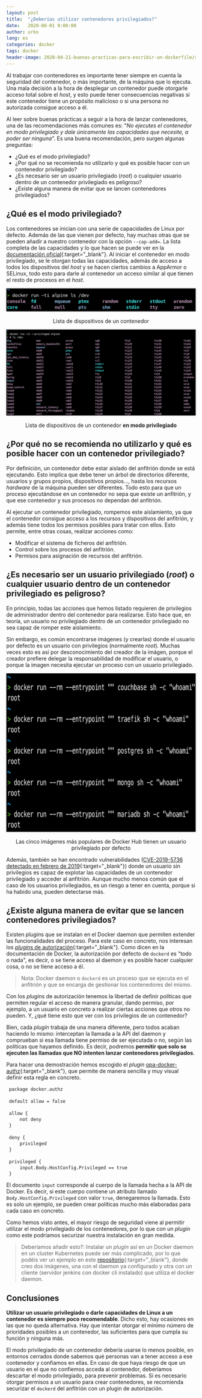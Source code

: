 ```yaml
---
layout: post
title:  "¿Deberías utilizar contenedores privilegiados?"
date:   2020-08-01 9:00:00
author: urko
lang: es
categories: docker
tags: docker
header-image: 2020-04-21-buenas-practicas-para-escribir-un-dockerfile/skyline.jpg
---
```


Al trabajar con contenedores es importante tener siempre en cuenta la seguridad del contenedor, o más importante, de la máquina que lo ejecuta. Una mala decisión a la hora de desplegar un contenedor puede otorgarle acceso total sobre el *host*, y esto puede tener consecuencias negativas si este contenedor tiene un propósito malicioso o si una persona no autorizada consigue acceso a él.

Al leer sobre buenas prácticas a seguir a la hora de lanzar contenedores, una de las recomendaciones más comunes es: "*No ejecutes el contenedor en modo privilegiado y dale únicamente las capacidades que necesite, a poder ser ninguna*". Es una buena recomendación, pero surgen algunas preguntas:
* ¿Qué es el modo privilegiado? 
* ¿Por qué no se recomienda no utilizarlo y qué es posible hacer con un contenedor privilegiado?
* ¿Es necesario ser un usuario privilegiado (*root*) o cualquier usuario dentro de un contenedor privilegiado es peligroso?
* ¿Existe alguna manera de evitar que se lancen contenedores privilegiados?

## ¿Qué es el modo privilegiado?

Los contenedores se inician con una serie de capacidades de Linux por defecto. Además de las que vienen por defecto, hay muchas otras que se pueden añadir a nuestro contenedor con la opción `--cap-add=`. La lista completa de las capacidades y lo que hacen se puede ver en la [documentación oficial](https://docs.docker.com/engine/reference/run/#runtime-privilege-and-linux-capabilities){:target="_blank"}. Al iniciar el contenedor en modo privilegiado, se le otorgan todas las capacidades, además de acceso a todos los dispositivos del *host* y se hacen ciertos cambios a AppArmor o SELinux, todo esto para darle al contenedor un acceso similar al que tienen el resto de procesos en el *host*.

<p align="center">
    <img src="/assets/images/2020-09-01-deberias-utilizar-contenedores-privilegiados/no-devices.png">
</p>

<label style="text-align: center; display: block;">Lista de dispositivos de un contenedor</label>

<p align="center">
    <img src="/assets/images/2020-09-01-deberias-utilizar-contenedores-privilegiados/devices.png">
</p>

<label style="text-align: center; display: block;">Lista de dispositivos de un contenedor **en modo privilegiado**</label>

## ¿Por qué no se recomienda no utilizarlo y qué es posible hacer con un contenedor privilegiado?

Por definición, un contenedor debe estar aislado del anfitrión donde se está ejecutando. Esto implica que debe tener un árbol de directorios diferente, usuarios y grupos propios, dispositivos propios..., hasta los recursos *hardware* de la máquina pueden ser diferentes. Todo esto para que un proceso ejecutándose en un contenedor no sepa que existe un anfitrión, y que ese contenedor y sus procesos no dependan del anfitrión.

Al ejecutar un contenedor privilegiado, rompemos este aislamiento, ya que el contenedor consigue acceso a los recursos y dispositivos del anfitrión, y además tiene todos los permisos posibles para tratar con ellos. Esto permite, entre otras cosas, realizar acciones como:
* Modificar el sistema de ficheros del anfitrión.
* Control sobre los procesos del anfitrión.
* Permisos para asignación de recursos del anfitrión.

## ¿Es necesario ser un usuario privilegiado (*root*) o cualquier usuario dentro de un contenedor privilegiado es peligroso?

En principio, todas las acciones que hemos listado requieren de privilegios de administrador dentro del contenedor para realizarse. Esto hace que, en teoría, un usuario no privilegiado dentro de un contenedor privilegiado no sea capaz de romper este aislamiento. 

Sin embargo, es común encontrarse imágenes (y crearlas) donde el usuario por defecto es un usuario con privilegios (normalmente *root*). Muchas veces esto es así por desconocimiento del creador de la imágen, porque el creador prefiere delegar la responsabilidad de modificar el usuario, o porque la imagen necesita ejecutar un proceso con un usuario privilegiado.

<p align="center">
    <img src="/assets/images/2020-09-01-deberias-utilizar-contenedores-privilegiados/top5.png" height="420">
</p>

<label style="text-align: center; display: block;">Las cinco imágenes más populares de Docker Hub tienen un usuario privilegiado por defecto</label>

Además, también se han encontrado vulnerabilidades ([CVE-2019-5736 detectado en febrero de 2019](https://blog.dragonsector.pl/2019/02/cve-2019-5736-escape-from-docker-and.html){:target="_blank"}) donde un usuario sin privilegios es capaz de explotar las capacidades de un contenedor privilegiado y acceder al anfitrión. Aunque mucho menos común que el caso de los usuarios privilegiados, es un riesgo a tener en cuenta, porque si ha habido una, pueden detectarse más.

## ¿Existe alguna manera de evitar que se lancen contenedores privilegiados?

Existen *plugin*s que se instalan en el Docker daemon que permiten extender las funcionalidades del proceso. Para este caso en concreto, nos interesan los [*plugin*s de autorización](https://docs.docker.com/engine/extend/plugins_authorization/){:target="_blank"}. Como dicen en la documentación de Docker, la autorización por defecto de `dockerd` es "todo o nada", es decir, o se tiene acceso al daemon y es posible hacer cualquier cosa, o no se tiene acceso a él.

> Nota: Docker daemon o `dockerd` es un proceso que se ejecuta en el anfitrión y que se encarga de gestionar los contenedores del mismo.

Con los *plugin*s de autorización tenemos la libertad de definir políticas que permiten regular el acceso de manera granular, dando permiso, por ejemplo, a un usuario en concreto a realizar ciertas acciones que otros no pueden. Y, ¿qué tiene esto que ver con los privilegios de un contenedor?

Bien, cada *plugin* trabaja de una manera diferente, pero todos acaban haciendo lo mismo: interceptan la llamada a la API del daemon y comprueban si esa llamada tiene permiso de ser ejecutada o no, según las políticas que hayamos definido. Es decir, podremos **permitir que solo se ejecuten las llamadas que NO intenten lanzar contenedores privilegiados**.

Para hacer una demostración hemos escogido el *plugin* [opa-docker-authz](https://github.com/open-policy-agent/opa-docker-authz){:target="_blank"}, que permite de manera sencilla y muy visual definir esta regla en concreto.

```rego
 package docker.authz

 default allow = false

 allow {
     not deny
 }

 deny {
     privileged
 }

 privileged {
     input.Body.HostConfig.Privileged == true
 }
```

El documento `input` corresponde al cuerpo de la llamada hecha a la API de Docker. Es decir, si este cuerpo contiene un atributo llamado `Body.HostConfig.Privileged` con valor `true`, denegaremos la llamada. Esto es solo un ejemplo, se pueden crear políticas mucho más elaboradas para cada caso en concreto.

Como hemos visto antes, el mayor riesgo de seguridad viene al permitir utilizar el modo privilegiado de los contenedores, por lo que con un *plugin* como este podríamos securizar nuestra instalación en gran medida. 

> Deberíamos añadir esto?: Instalar un *plugin* así en un Docker daemon en un cluster Kubernetes puede ser más complicado, por lo que podéis ver un ejemplo en este [repositorio](https://github.com/UrkoLekuona/unprivilegedDinD){:target="_blank"}, donde creo dos imágenes, una con el daemon ya configurado y otra con un cliente (servidor jenkins con docker cli instalado) que utiliza el docker daemon.

## Conclusiones

**Utilizar un usuario privilegiado o darle capacidades de Linux a un contenedor es siempre poco recomendable**. Dicho esto, hay ocasiones en las que no queda alternativa. Hay que intentar otorgar el mínimo número de prioridades posibles a un contenedor, las suficientes para que cumpla su función y ninguna más. 

El modo privilegiado de un contenedor debería usarse lo menos posible, en entornos cerrados donde sabemos qué personas van a tener acceso a ese contenedor y confiamos en ellas. En caso de que haya riesgo de que un usuario en el que no confiemos acceda al contenedor, deberíamos descartar el modo privilegiado, para prevenir problemas. Si es necesario otorgar permisos a un usuario para crear contenedores, se recomienda securizar el `dockerd` del anfitrión con un plugin de autorización.
